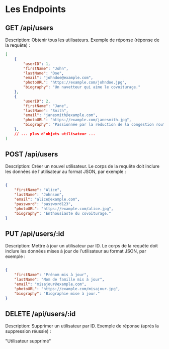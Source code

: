 # Les Endpoints

## GET /api/users

Description: Obtenir tous les utilisateurs.
Exemple de réponse (réponse de la requête) :

```json
[
    {
        "userID": 1,
        "firstName": "John",
        "lastName": "Doe",
        "email": "johndoe@example.com",
        "photoURL": "https://example.com/johndoe.jpg",
        "biography": "Un navetteur qui aime le covoiturage."
    },
    {
        "userID": 2,
        "firstName": "Jane",
        "lastName": "Smith",
        "email": "janesmith@example.com",
        "photoURL": "https://example.com/janesmith.jpg",
        "biography": "Passionnée par la réduction de la congestion routière."
    },
    // ... plus d'objets utilisateur ...
]

```

## POST /api/users

Description: Créer un nouvel utilisateur.
Le corps de la requête doit inclure les données de l'utilisateur au format JSON, par exemple :

```json

{
    "firstName": "Alice",
    "lastName": "Johnson",
    "email": "alice@example.com",
    "password": "password123",
    "photoURL": "https://example.com/alice.jpg",
    "biography": "Enthousiaste du covoiturage."
}

```
##  PUT /api/users/:id


Description: Mettre à jour un utilisateur par ID.
Le corps de la requête doit inclure les données mises à jour de l'utilisateur au format JSON, par exemple :

```json

{
    "firstName": "Prénom mis à jour",
    "lastName": "Nom de famille mis à jour",
    "email": "misajour@example.com",
    "photoURL": "https://example.com/misajour.jpg",
    "biography": "Biographie mise à jour."
}
```

##  DELETE /api/users/:id


Description: Supprimer un utilisateur par ID.
Exemple de réponse (après la suppression réussie) :

"Utilisateur supprimé"
